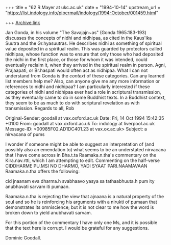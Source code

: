 +++
title = "62 R.Mayer at ukc.ac.uk"
date = "1994-10-14"
upstream_url = "https://list.indology.info/pipermail/indology/1994-October/001459.html"

+++
[Archive link](https://list.indology.info/pipermail/indology/1994-October/001459.html)


Jan Gonda, in his volume "The Savajajn~as" (Gonda 1965:183-193) discusses
the concepts of nidhi and nidhipaa, as cited in the Kaus'ika Suutra and
the Gr.hyasuutras. He describes nidhi as something of spiritual value 
deposited in a spiritual realm. This was guarded by protectors called
nidhipaa, whose function was to ensure that only those who had deposited
the nidhi in the first place, or those for whom it was intended, could
eventually reclaim it, when they arrived in the spiritual realm in person.
Agni, Prajaapati, or Br.haspati would often act as nidhipaa. What I can
not understand from Gonda is the *context* of these categories.
Can any learned list members help me?
Also, can anyone give me any more information or references to nidhi
and nidhipaa?
I am particularly interested if these categories of nidhi and nidhipaa
ever had a role in scriptural transmission, as they eventually came
to do in some Buddhist texts. In a Buddhist context, they seem to
be as much to do with scriptural revelation as with transmission.
Regards to all,
Rob


Original-Sender: goodall at vax.oxford.ac.uk
Date: Fri, 14 Oct 1994 15:42:35 +0100
From: goodall at vax.oxford.ac.uk
To: indology at liverpool.ac.uk
Message-ID: <00985F02.AD1DC401.23 at vax.ox.ac.uk>
Subject: a nirvacana of pums

I wonder if someone might be able to suggest an interpretation of (and possibly
also an emendation to) what seems to
be an understated nirvacana that I have come across in Bha.t.ta
Raamaka.n.tha's commentary on the Kira.nav.rtti, which I am attempting to edit.
Commenting on the half-verse
CIDDHARME PU.MSI NO DHARMO, YADI SYAAT PARI.NAAMAVAAN
Raamaka.n.tha offers the following:

cid jnaanam eva dharma.h svabhaavo yasya sa tathaabhuuta.h pum ity anubhavati
sarvam iti pumaan.

Raamaka.n.tha is rejecting the view that ajnaana is a natural property of the 
soul and so he is reinforcing his arguments with a nirukti of
pumaan that demonstrates its omniscience; but it is not clear to me how the
word is broken down to yield anubhavati sarvam.

For this portion of the commentary I have only one Ms, and it is 
possible that the text here is corrupt.
I would be grateful for any suggestions.

Dominic Goodall.





